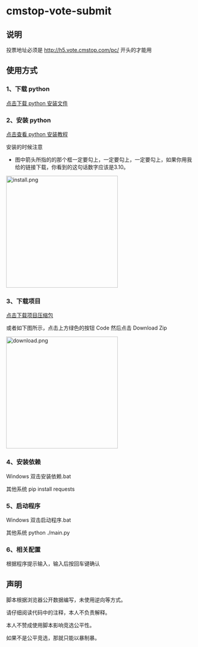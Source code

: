 # cmstop-vote-submit
## 说明
投票地址必须是 http://h5.vote.cmstop.com/pc/ 开头的才能用

## 使用方式

### 1、下载 python
[点击下载 python 安装文件](https://www.python.org/ftp/python/3.10.1/python-3.10.1-amd64.exe)

### 2、安装 python
[点击查看 python 安装教程](https://www.liaoxuefeng.com/wiki/1016959663602400/1016959856222624)

安装的时候注意
* 图中箭头所指的的那个框一定要勾上，一定要勾上，一定要勾上，如果你用我给的链接下载，你看到的这句话数字应该是3.10。
<img title="" src="https://user-images.githubusercontent.com/9925064/145348035-2833eab9-38b0-4f09-a5cd-3a4aca79801b.png" alt="install.png" height="300">


### 3、下载项目
[点击下载项目压缩包](https://codeload.github.com/CharlieJ0hn/cmstop-vote-submit/zip/refs/heads/main)

或者如下图所示，点击上方绿色的按钮 Code 然后点击 Download Zip

<img title="" src="https://user-images.githubusercontent.com/9925064/145347941-5c298731-f9ca-411b-98e4-780a522539d4.png" alt="download.png" height="300">

### 4、安装依赖
Windows 双击安装依赖.bat

其他系统 pip install requests

### 5、启动程序
Windows 双击启动程序.bat

其他系统 python ./main.py

### 6、相关配置
根据程序提示输入，输入后按回车键确认

## 声明
脚本根据浏览器公开数据编写，未使用逆向等方式。

请仔细阅读代码中的注释，本人不负责解释。

本人不赞成使用脚本影响竞选公平性。

如果不是公平竞选，那就只能以暴制暴。
